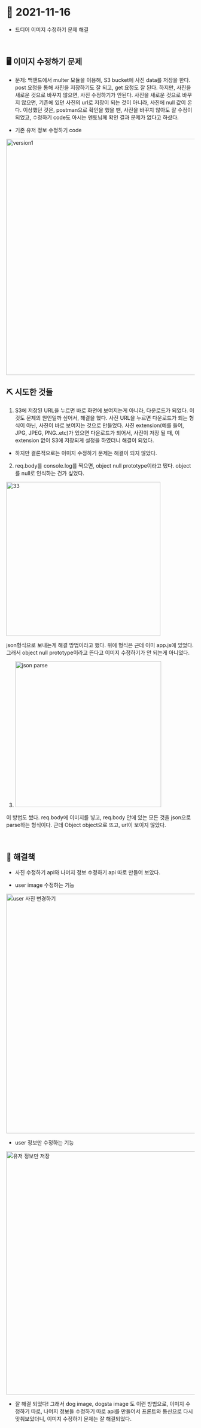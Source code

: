 # 📝 2021-11-16

- 드디어 이미지 수정하기 문제 해결

<br>

## 🖥 이미지 수정하기 문제

- 문제: 백앤드에서 multer 모듈을 이용해, S3 bucket에 사진 data를 저장을 한다. post 요청을 통해 사진을 저장하기도 잘 되고, get 요청도 잘 된다. 하지만, 사진을 새로운 것으로 바꾸지 않으면, 사진 수정하기가 안된다. 사진을 새로운 것으로 바꾸지 않으면, 기존에 있던 사진의 url로 저장이 되는 것이 아니라, 사진에 null 값이 온다. 이상했던 것은, postman으로 확인을 했을 땐, 사진을 바꾸지 않아도 잘 수정이 되었고, 수정하기 code도 아시는 멘토님께 확인 결과 문제가 없다고 하셨다.


- 기존 유저 정보 수정하기 code
<img width="632" alt="version1" src="https://user-images.githubusercontent.com/59908525/142114802-87ad2708-267f-4686-bf70-ee6df17ce812.PNG">


<br>

## ⛏️ 시도한 것들

1. S3에 저장된 URL을 누르면 바로 화면에 보여지는게 아니라, 다운로드가 되었다. 이것도 문제의 원인일까 싶어서, 해결을 했다. 사진 URL을 누르면 다운로드가 되는 형식이 아닌, 사진이 바로 보여지는 것으로 만들었다. 사진 extension(예를 들어, JPG, JPEG, PNG..etc)가 있으면 다운로드가 되어서, 사진이 저장 될 때, 이 extension 없이 S3에 저장되게 설정을 하였더니 해결이 되었다. 

- 하지만 결론적으로는 이미지 수정하기 문제는 해결이 되지 않았다.


2. req.body를 console.log를 찍으면, object null prototype이라고 떴다. object를 null로 인식하는 건가 싶었다.

<img width="412" alt="33" src="https://user-images.githubusercontent.com/59908525/142113175-93759cb3-1381-42d3-999e-195569484a31.PNG">

json형식으로 보내는게 해결 방법이라고 했다. 위에 형식은 근데 이미 app.js에 있었다. 그래서 object null prototype이라고 뜬다고 이미지 수정하기가 안 되는게 아니었다.


3. <img width="390" alt="json parse" src="https://user-images.githubusercontent.com/59908525/142112892-8117452b-7c30-4e70-ab8c-d5ed670f4a14.PNG">

이 방법도 썼다. req.body에 이미지를 넣고, req.body 안에 있는 모든 것을 json으로 parse하는 형식이다. 근데 Object object으로 뜨고, url이 보이지 않았다.

<br>

## 📌 해결책

- 사진 수정하기 api와 나머지 정보 수정하기 api 따로 만들어 보았다.

- user image 수정하는 기능
<img width="641" alt="user 사진 변경하기" src="https://user-images.githubusercontent.com/59908525/142116469-c53687dd-4554-48af-9f31-0e55186f521a.PNG">

- user 정보만 수정하는 기능
<img width="651" alt="유저 정보만 저장" src="https://user-images.githubusercontent.com/59908525/142116514-ca954aee-e9a2-4c24-8786-444204e2ae50.PNG">


- 잘 해결 되었다! 그래서 dog image, dogsta image 도 이런 방법으로, 이미지 수정하기 따로, 나머지 정보들 수정하기 따로 api를 만들어서 프론트와 통신으로 다시 맞춰보았더니, 이미지 수정하기 문제는 잘 해결되었다.


